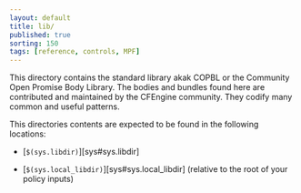 ```yaml
---
layout: default
title: lib/
published: true
sorting: 150
tags: [reference, controls, MPF]
---
```


This directory contains the standard library akak COPBL or the Community Open
Promise Body Library. The bodies and bundles found here are contributed and
maintained by the CFEngine community. They codify many common and useful
patterns.

This directories contents are expected to be found in the following locations:

* [`$(sys.libdir)`][sys#sys.libdir]

* [`$(sys.local_libdir)`][sys#sys.local_libdir] (relative to the root of your policy inputs)
